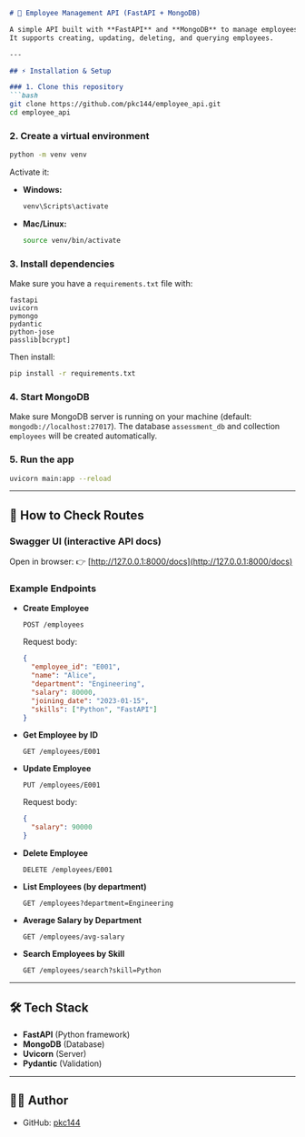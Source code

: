 
````markdown
# 🚀 Employee Management API (FastAPI + MongoDB)

A simple API built with **FastAPI** and **MongoDB** to manage employees.  
It supports creating, updating, deleting, and querying employees.

---

## ⚡ Installation & Setup

### 1. Clone this repository
```bash
git clone https://github.com/pkc144/employee_api.git
cd employee_api
````

### 2. Create a virtual environment

```bash
python -m venv venv
```

Activate it:

* **Windows:**

  ```bash
  venv\Scripts\activate
  ```
* **Mac/Linux:**

  ```bash
  source venv/bin/activate
  ```

### 3. Install dependencies

Make sure you have a `requirements.txt` file with:

```
fastapi
uvicorn
pymongo
pydantic
python-jose
passlib[bcrypt]
```

Then install:

```bash
pip install -r requirements.txt
```

### 4. Start MongoDB

Make sure MongoDB server is running on your machine (default: `mongodb://localhost:27017`).
The database `assessment_db` and collection `employees` will be created automatically.

### 5. Run the app

```bash
uvicorn main:app --reload
```

---

## 📖 How to Check Routes

### Swagger UI (interactive API docs)

Open in browser:
👉 [http://127.0.0.1:8000/docs](http://127.0.0.1:8000/docs)

### Example Endpoints

* **Create Employee**

  ```http
  POST /employees
  ```

  Request body:

  ```json
  {
    "employee_id": "E001",
    "name": "Alice",
    "department": "Engineering",
    "salary": 80000,
    "joining_date": "2023-01-15",
    "skills": ["Python", "FastAPI"]
  }
  ```

* **Get Employee by ID**

  ```http
  GET /employees/E001
  ```

* **Update Employee**

  ```http
  PUT /employees/E001
  ```

  Request body:

  ```json
  {
    "salary": 90000
  }
  ```

* **Delete Employee**

  ```http
  DELETE /employees/E001
  ```

* **List Employees (by department)**

  ```http
  GET /employees?department=Engineering
  ```

* **Average Salary by Department**

  ```http
  GET /employees/avg-salary
  ```

* **Search Employees by Skill**

  ```http
  GET /employees/search?skill=Python
  ```

---

## 🛠 Tech Stack

* **FastAPI** (Python framework)
* **MongoDB** (Database)
* **Uvicorn** (Server)
* **Pydantic** (Validation)

---

## 👨‍💻 Author

* GitHub: [pkc144](https://github.com/pkc144)

